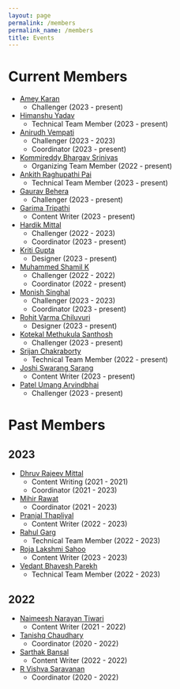 ```yaml
---
layout: page
permalink: /members
permalink_name: /members
title: Events
---
```



# Current Members

- [Amey Karan](https://clubs.iiit.ac.in/profile/amey.karan)
	- Challenger (2023 - present)
- [Himanshu Yadav](https://clubs.iiit.ac.in/profile/himanshu.yadav)
	- Technical Team Member (2023 - present)
- [Anirudh Vempati](https://clubs.iiit.ac.in/profile/anirudh.vempati)
	- Challenger (2023 - 2023)
	- Coordinator (2023 - present)
- [Kommireddy Bhargav Srinivas](https://clubs.iiit.ac.in/profile/bhargav.srinivas)
	- Organizing Team Member (2022 - present)
- [Ankith Raghupathi Pai](https://clubs.iiit.ac.in/profile/ankith.pai)
	- Technical Team Member (2023 - present)
- [Gaurav Behera](https://clubs.iiit.ac.in/profile/gaurav.behera)
	- Challenger (2023 - present)
- [Garima Tripathi](https://clubs.iiit.ac.in/profile/garima.tripathi)
	- Content Writer (2023 - present)
- [Hardik Mittal](https://clubs.iiit.ac.in/profile/hardik.mittal)
	- Challenger (2022 - 2023)
	- Coordinator (2023 - present)
- [Kriti Gupta](https://clubs.iiit.ac.in/profile/kriti.gupta)
	- Designer (2023 - present)
- [Muhammed Shamil K](https://clubs.iiit.ac.in/profile/muhammed.shamil)
	- Challenger (2022 - 2022)
	- Coordinator (2022 - present)
- [Monish Singhal](https://clubs.iiit.ac.in/profile/monish.singhal)
	- Challenger (2023 - 2023)
	- Coordinator (2023 - present)
- [Rohit Varma Chiluvuri](https://clubs.iiit.ac.in/profile/rohit.chiluvuri)
	- Designer (2023 - present)
- [Kotekal Methukula Santhosh](https://clubs.iiit.ac.in/profile/santhosh.km)
	- Challenger (2023 - present)
- [Srijan Chakraborty](https://clubs.iiit.ac.in/profile/srijan.chakraborty)
	- Technical Team Member (2022 - present)
- [Joshi Swarang Sarang](https://clubs.iiit.ac.in/profile/swarang.joshi)
	- Content Writer (2023 - present)
- [Patel Umang Arvindbhai](https://clubs.iiit.ac.in/profile/umang.patel)
	- Challenger (2023 - present)

# Past Members

## 2023 

- [Dhruv Rajeev Mittal](https://clubs.iiit.ac.in/profile/dhruv.m)
	- Content Writing (2021 - 2021)
	- Coordinator (2021 - 2023)
- [Mihir Rawat](https://clubs.iiit.ac.in/profile/mihir.r)
	- Coordinator (2021 - 2023)
- [Pranjal Thapliyal](https://clubs.iiit.ac.in/profile/pranjal.thapliyal)
	- Content Writer (2022 - 2023)
- [Rahul Garg](https://clubs.iiit.ac.in/profile/rahul.garg)
	- Technical Team Member (2022 - 2023)
- [Roja Lakshmi Sahoo](https://clubs.iiit.ac.in/profile/roja.sahoo)
	- Content Writer (2023 - 2023)
- [Vedant Bhavesh Parekh](https://clubs.iiit.ac.in/profile/vedant.p)
	- Technical Team Member (2022 - 2023)

## 2022 

- [Naimeesh Narayan Tiwari](https://clubs.iiit.ac.in/profile/naimeesh.tiwari)
	- Content Writer (2021 - 2022)
- [Tanishq Chaudhary](https://clubs.iiit.ac.in/profile/tanishq.chaudhary)
	- Coordinator (2020 - 2022)
- [Sarthak Bansal](https://clubs.iiit.ac.in/profile/sarthak.bansal)
	- Content Writer (2022 - 2022)
- [R Vishva Saravanan](https://clubs.iiit.ac.in/profile/vishva.saravanan)
	- Coordinator (2020 - 2022)
